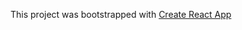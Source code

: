 This project was bootstrapped with [Create React App](https://github.com/facebookincubator/create-react-app)
